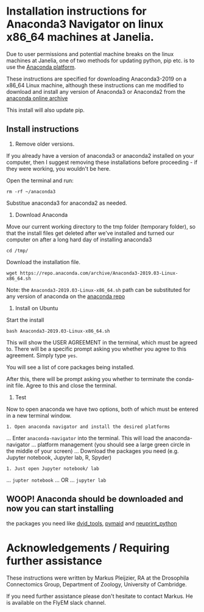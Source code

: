 # Installation instructions for Anaconda3 Navigator on linux x86_64 machines at Janelia.

Due to user permissions and potential machine breaks on the linux machines at Janelia, 
one of two methods for updating python, pip etc. is to use the [Anaconda platform](www.anaconda.org). 

These instructions are specified for downloading Anaconda3-2019 on a x86_64 Linux machine, although these 
instructions can me modified to download and install any version of Anaconda3 or Anaconda2 
from the [anaconda online archive](https://repo.anaconda.com/archive/) 

This install will also update pip. 

## Install instructions

1. Remove older versions.

If you already have a version of anaconda3 or anaconda2 installed on your computer, then I suggest
removing these installations before proceeding - if they were working, you wouldn't be here. 

Open the terminal and run:

``` 
rm -rf ~/anaconda3
```

Substitue anaconda3 for anaconda2 as needed.

1. Download Anaconda

Move our current working directory to the tmp folder (temporary folder), 
so that the install files get deleted after we've installed and turned our 
computer on after a long hard day of installing anaconda3

```
cd /tmp/
```

Download the installation file.


```
wget https://repo.anaconda.com/archive/Anaconda3-2019.03-Linux-x86_64.sh
```

Note: the `Anaconda3-2019.03-Linux-x86_64.sh` path can be substituted for any 
version of anaconda on the [anaconda repo](https://repo.anaconda.com/archive/)


1. Install on Ubuntu

Start the install

```
bash Anaconda3-2019.03-Linux-x86_64.sh
```

This will show the USER AGREEMENT in the terminal, which must be agreed to. There will be 
a specific prompt asking you whether you agree to this agreement. Simply type `yes`.

You will see a list of core packages being installed. 

After this, there will be prompt asking you whether to terminate the conda-init file.
Agree to this and close the terminal. 

1. Test

Now to open anaconda we have two options, both of which must be entered in a new terminal window.

	1. Open anaconda navigator and install the desired platforms
	
... Enter `anaconda-navigator` into the terminal. This will load the anaconda-navigator 
... platform management (you should see a large green circle in the middle of your screen)
...	Download the packages you need (e.g. Jupyter notebook, Jupyter lab, R, Spyder)

	1. Just open Jupyter notebook/ lab
	
	
... `jupter notebook`
... OR
... `jupyter lab`


## WOOP! Anaconda should be downloaded and now you can start installing 
the packages you need like [dvid_tools](https://github.com/flyconnectome/dvid_tools), 
[pymaid](https://pymaid.readthedocs.io/en/latest/) and [neuprint_python](https://neuprint-python.readthedocs.io/en/latest/) 



# Acknowledgements / Requiring further assistance 

These instructions were written by Markus Pleijzier, RA at the Drosophila Connectomics Group, Department of Zoology, University of Cambridge.

If you need further assistance please don't hesitate to contact Markus. He is available on the FlyEM slack channel.







